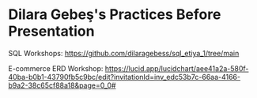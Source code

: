 # Dilara Gebeş's Practices Before Presentation
SQL Workshops: https://github.com/dilaragebess/sql_etiya_1/tree/main 

E-commerce ERD Workshop: https://lucid.app/lucidchart/aee41a2a-580f-40ba-b0b1-43790fb5c9bc/edit?invitationId=inv_edc53b7c-66aa-4166-b9a2-38c65cf88a18&page=0_0#
